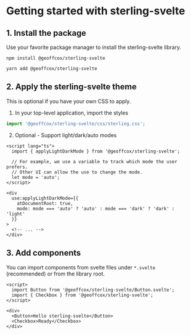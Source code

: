 # Getting started with sterling-svelte

## 1. Install the package

Use your favorite package manager to install the sterling-svelte library.

```
npm install @geoffcox/sterling-svelte
```

```
yarn add @geoffcox/sterling-svelte
```

## 2. Apply the sterling-svelte theme

This is optional if you have your own CSS to apply.

1. In your top-level application, import the styles

```ts
import '@geoffcox/sterling-svelte/css/sterling.css';
```

2. Optional - Support light/dark/auto modes

```svelte
<script lang="ts">
  import { applyLightDarkMode } from '@geoffcox/sterling-svelte';

  // For example, we use a variable to track which mode the user prefers.
  // Other UI can allow the use to change the mode.
  let mode = 'auto';
</script>

<div
  use:applyLightDarkMode={{
    atDocumentRoot: true,
    mode: mode === 'auto' ? 'auto' : mode === 'dark' ? 'dark' : 'light'
  }}
>
  <!-- ... -->
</div>
```

## 3. Add components

You can import components from svelte files under `*.svelte` (recommended) or from the library root.

```svelte
<script>
  import Button from '@geoffcox/sterling-svelte/Button.svelte';
  import { Checkbox } from '@geoffcox/sterling-svelte';
</script>

<div>
  <Button>Hello sterling-svelte</Button>
  <Checkbox>Ready</Checkbox>
</div>
```
